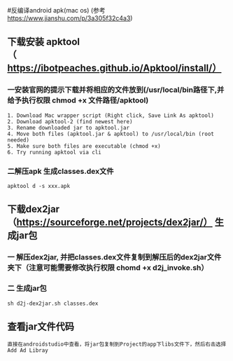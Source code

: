 #反编译android apk(mac os)
(参考 https://www.jianshu.com/p/3a305f32c4a3)

## 下载安装 apktool（https://ibotpeaches.github.io/Apktool/install/）

### 一安装官网的提示下载并将相应的文件放到(/usr/local/bin路径下,并给予执行权限 chmod +x 文件路径/apktool)
	1. Download Mac wrapper script (Right click, Save Link As apktool)
	2. Download apktool-2 (find newest here)
	3. Rename downloaded jar to apktool.jar
	4. Move both files (apktool.jar & apktool) to /usr/local/bin (root needed)
	5. Make sure both files are executable (chmod +x)
	6. Try running apktool via cli 


### 二解压apk 生成classes.dex文件
	apktool d -s xxx.apk
	
## 下载dex2jar（https://sourceforge.net/projects/dex2jar/） 生成jar包
	
###	一 解压dex2jar, 并把classes.dex文件复制到解压后的dex2jar文件夹下（注意可能需要修改执行权限 chomd +x d2j_invoke.sh）

###	二 生成jar包
	sh d2j-dex2jar.sh classes.dex

## 查看jar文件代码
	直接在androidstudio中查看，将jar包复制到Project的app下libs文件下，然后右击选择Add Ad Libray